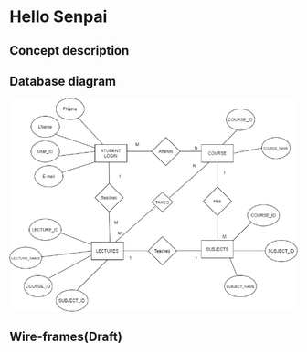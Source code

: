 # Hello Senpai

## Concept description

## Database diagram
![ERD](https://github.com/Jessikatos05/Hello-Senpai/blob/main/database/ERD.jpg)
## Wire-frames(Draft)
